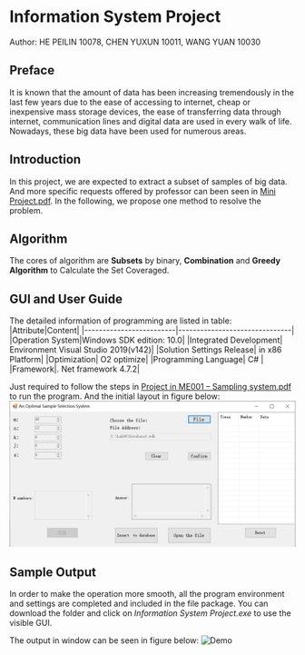 # Information System Project

Author: HE PEILIN 10078,
        CHEN YUXUN 10011,
        WANG YUAN 10030

## Preface

It is known that the amount of data has been increasing tremendously in the last few years due to the ease of accessing to internet, cheap or inexpensive mass storage devices, the ease of transferring data through internet, communication lines and digital data are used in every walk of life. Nowadays, these big data have been used for numerous areas.  

## Introduction

In this project, we are expected to extract a subset of samples of big data. And more specific requests offered by professor can been seen in [Mini Project.pdf](/Information%20System%20Project/Mini%20Project.pdf). In the following, we propose one method to resolve the problem.  

## Algorithm

The cores of algorithm are **Subsets** by binary, **Combination** and **Greedy Algorithm** to Calculate the Set Coveraged.

## GUI and User Guide

The detailed information of programming are listed in table:
|Attribute|Content|
|-------------------------|-------------------------------|
|Operation System|Windows SDK edition: 10.0|
|Integrated Development| Environment Visual Studio 2019(v142)|
|Solution Settings Release| in x86 Platform|
|Optimization| O2 optimize|
|Programming Language| C# |
|Framework|. Net framework 4.7.2|

Just required to follow the steps in [Project in ME001 – Sampling system.pdf](/Information%20System%20Project/Project%20in%20ME001%20–%20Sampling%20system.pdf) to run the program.
And the initial layout in figure below:
![GUI](/Information%20System%20Project/min-report/images/step.png)

## Sample Output

In order to make the operation more smooth, all the program environment
and settings are completed and included in the file package. You can download the folder and click on *Information System Project.exe* to use the visible GUI.

The output in window can be seen in figure below:
![Demo](/Information%20System%20Project/Demo.gif)
